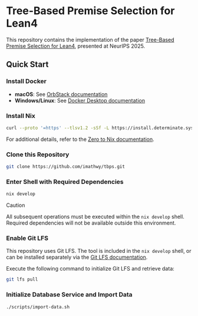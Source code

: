 # Tree-Based Premise Selection for Lean4

This repository contains the implementation of the paper [Tree-Based Premise Selection for Lean4](https://neurips.cc/virtual/2025/poster/116011), presented at NeurIPS 2025.

## Quick Start

### Install Docker

- **macOS**: See [OrbStack documentation](https://orbstack.dev/)
- **Windows/Linux**: See [Docker Desktop documentation](https://www.docker.com/products/docker-desktop/)

### Install Nix

```sh
curl --proto '=https' --tlsv1.2 -sSf -L https://install.determinate.systems/nix | sh -s -- install
```

For additional details, refer to the [Zero to Nix documentation](https://zero-to-nix.com/start/install/).

### Clone this Repository

```sh
git clone https://github.com/imathwy/tbps.git
```

### Enter Shell with Required Dependencies

```sh
nix develop
```

> [!CAUTION]
> All subsequent operations must be executed within the `nix develop` shell. Required dependencies will not be available outside this environment.

### Enable Git LFS

This repository uses Git LFS. The tool is included in the `nix develop` shell, or can be installed separately via the [Git LFS documentation](https://git-lfs.com/).

Execute the following command to initialize Git LFS and retrieve data:

```sh
git lfs pull
```

### Initialize Database Service and Import Data

```sh
./scripts/import-data.sh
```
